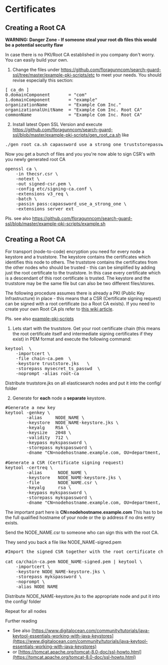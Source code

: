 # Certificates



## Creating a Root CA

**WARNING: Danger Zone - If someone steal your root db files this would be a potential security flaw**

In case there is no PKI/Root CA established in you company don't worry. You can easily build your own.

1) Change the files under https://github.com/floragunncom/search-guard-ssl/tree/master/example-pki-scripts/etc to meet your needs. You should revise especially this section: 

<pre>
[ ca_dn ]
0.domainComponent       = "com"
1.domainComponent       = "example"
organizationName        = "Example Com Inc."
organizationalUnitName  = "Example Com Inc. Root CA"
commonName              = "Example Com Inc. Root CA"
</pre>

2) Install latest Open SSL Version and execute https://github.com/floragunncom/search-guard-ssl/blob/master/example-pki-scripts/gen_root_ca.sh like

<pre>
./gen_root_ca.sh capassword_use_a_strong_one truststorepassword
</pre>

Now you get a bunch of files and you you're now able to sign CSR's with you newly generated root CA

<pre>
openssl ca \
    -in thecsr.csr \
    -notext \
    -out signed-csr.pem \
    -config etc/signing-ca.conf \
    -extensions v3_req \
    -batch \
	-passin pass:capassword_use_a_strong_one \
	-extensions server_ext 
</pre>

Pls. see also https://github.com/floragunncom/search-guard-ssl/blob/master/example-pki-scripts/example.sh

## Creating a Root CA

For transport (node-to-code) encryption you need for every node a keystore and a truststore. The keystore contains the certificates which identifies this node to others. The truststore contains the certificates from the other nodes who should be trusted - this can be simplified by adding just the root certificate to the truststore. In this case every certificate which is a descendant of this root certificate is trusted. The keystore and the truststore may be the same file but can also be two different files/stores.

The following procedure assumes there is already a PKI (Public Key Infrastructure) in place - this means that a CSR (Certificate signing request) can be signed with a root certificate (so a Root CA exists). If you need to create your own Root CA pls refer to [this wiki article](https://github.com/floragunncom/search-guard-ssl/wiki/Create-your-own-Root-CA).

Pls. see also [example-pki-scripts](https://github.com/floragunncom/search-guard-ssl/blob/master/example-pki-scripts/example.sh)

1) Lets start with the truststore.
Get your root certificate chain (this means the root certificate itself and intermediate signing certificates if they exist) in PEM format and execute the following command:

<pre>
keytool  \
    -importcert \
    -file chain-ca.pem  \
    -keystore truststore.jks   \
    -storepass mysecret_ts_passwd  \
    -noprompt -alias root-ca
</pre>  

Distribute truststore.jks on all elasticsearch nodes and put it into the config/ folder

2) Generate for **each** node a **separate** keystore.

<pre>
#Generate a new key
keytool -genkey \
        -alias     NODE_NAME \
        -keystore  NODE_NAME-keystore.jks \
        -keyalg    RSA \
        -keysize   2048 \
        -validity  712 \
        -keypass mykspassword \
        -storepass mykspassword \
        -dname "CN=nodehostname.example.com, OU=department, O=company, L=localityName, C=US"

#Generate a CSR (Certificate signing request)
keytool -certreq \
        -alias      NODE_NAME \
        -keystore   NODE_NAME-keystore.jks \
        -file       NODE_NAME.csr \
        -keyalg     rsa \
        -keypass mykspassword \
        -storepass mykspassword \
        -dname "CN=nodehostname.example.com, OU=department, O=company, L=localityName, C=US"
</pre>

The important part here is **CN=nodehostname.example.com**
This has to be the full qualified hostname of your node or the ip address if no dns entry exists.

Send the NODE_NAME.csr to someone who can sign this with the root CA.

They send you back a file like NODE_NAME-signed.pem

<pre>
#Import the signed CSR together with the root certificate chain into the keystore

cat ca/chain-ca.pem NODE_NAME-signed.pem | keytool \
    -importcert \
    -keystore NODE_NAME-keystore.jks \
    -storepass mykspassword \
    -noprompt \
    -alias NODE_NAME
</pre>

Distribute NODE_NAME-keystore.jks to the appropriate node and put it into the config/ folder

Repeat for all nodes

Further reading
* See also [https://www.digitalocean.com/community/tutorials/java-keytool-essentials-working-with-java-keystores](https://www.digitalocean.com/community/tutorials/java-keytool-essentials-working-with-java-keystores)
* or [https://tomcat.apache.org/tomcat-8.0-doc/ssl-howto.html](https://tomcat.apache.org/tomcat-8.0-doc/ssl-howto.html)